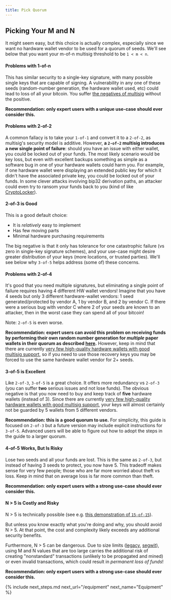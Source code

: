 ```yaml
---
title: Pick Quorum
---
```


## Picking Your M and N
It might seem easy, but this choice is actually complex, especially since we want no hardware wallet vendor to be used for a quorum of seeds.
We'll see below that you want your m-of-n multisig threshold to be `1 < m < n`.

#### Problems with 1-of-n
This has similar security to a single-key signature, with many possible single keys that are capable of signing.
A vulnerability in any one of these seeds (random-number generation, the hardware wallet used, etc) could lead to loss of all your bitcoin.
You suffer [the negatives of multisig](/known-issues/multisig) without the positive.

**Recommendation: only expert users with a unique use-case should ever consider this.**

#### Problems with 2-of-2
A common fallacy is to take your `1-of-1` and convert it to a `2-of-2`, as multisig's security model is additive.
However, **a `2-of-2` multisig introduces a new single point of failure**: should you have an issue with either wallet, you could be locked out of your funds.
The most likely scenario would be key loss, but even with excellent backups something as simple as a software bug in one of your hardware wallets could harm you.
For example, if one hardware wallet were displaying an extended public key for which it didn't have the associated private key, you could be locked out of your funds.
In some clever attacks involving bip32 derivation paths, an attacker could even try to ransom your funds back to you (kind of like [CryptoLocker](https://en.wikipedia.org/wiki/CryptoLocker)).

#### 2-of-3 is Good
This is a good default choice:

* It is _relatively_ easy to implement
* Has few moving parts
* Minimal hardware purchasing requirements

The big negative is that it only has tolerance for one catastrophic failure (vs zero in single-key signature schemes), and your use-case might desire greater distribution of your keys (more locations, or trusted parties). We'll see below why `3-of-5` helps address (some of) these concerns.

#### Problems with 2-of-4
It's good that you need multiple signatures, but eliminating a single point of failure requires having 4 different HW wallet vendors!
Imagine that you have 4 seeds but only 3 different hardware-wallet vendors: 1 seed generated/protected by vendor A, 1 by vendor B, and 2 by vendor C.
If there were a serious bug with vendor C where 2 of your seeds are known to an attacker, then in the worst case they can spend all of your bitcoin!

Note: `2-of-5` is even worse.

**Recommendation: expert users can avoid this problem on receiving funds by performing their own random number generation for *multiple* paper wallets in their quorum as described [here](setup-wallets/paper).**
However, keep in mind that there are currently [very few high-quality hardware wallets with good multisig support](/known-issues/hw-vendors), so if you need to use those recovery keys you may be forced to use the same hardware wallet vendor for 2+ seeds.


#### 3-of-5 is Excellent
Like `2-of-3`, `3-of-5` is a great choice.
It offers more redundancy vs `2-of-3` (you can suffer **two** serious issues and not lose funds).
The obvious negative is that you now need to buy and keep track of **five** hardware wallets (instead of 3).
Since there are currently [very few high-quality hardware wallets with good multisig support](/known-issues/hw-vendors), your keys will almost certainly not be guarded by 5 wallets from 5 different vendors.

**Recommendation: this is a good quorum to use.**
For simplicity, this guide is focused on `2-of-3` but a future version may include explicit instructions for `3-of-5`.
Advanced users will be able to figure out how to adopt the steps in the guide to a larger quorum.

#### 4-of-5 Works, But Is Risky
Lose two seeds and all your funds are lost.
This is the same as `2-of-3`, but instead of having 3 seeds to protect, you now have 5.
This tradeoff makes sense for very few people; those who are far more worried about theft vs loss.
Keep in mind that on average loss is far more common than theft.

**Recommendation: only expert users with a strong use-case should ever consider this.**

#### N > 5 is Costly and Risky
N > 5 is technically possible (see e.g. [this demonstration of `15-of-15`](https://twitter.com/thebitcoinrabbi/status/1300097349230956544)).

But unless you know exactly what you're doing and why, you should avoid N > 5. At that point, the cost and complexity likely exceeds any additional security benefits.

Furthermore, N > 5 can be dangerous. Due to size limits ([legacy](https://bitcoin.stackexchange.com/questions/23893/what-are-the-limits-of-m-and-n-in-m-of-n-multisig-addresses), [segwit](https://bitcoin.stackexchange.com/questions/51509/will-segwit-allow-for-m-of-n-multisig-with-very-large-n-and-m)), using M and N values that are too large carries the additional risk of creating "nonstandard" transactions (unlikely to be propagated and mined) or even invalid transactions, which could result in _permanent loss of funds_!

**Recommendation: only expert users with a strong use-case should ever consider this.**

{% include next_steps.md next_url="/equipment" next_name="Equipment" %}
